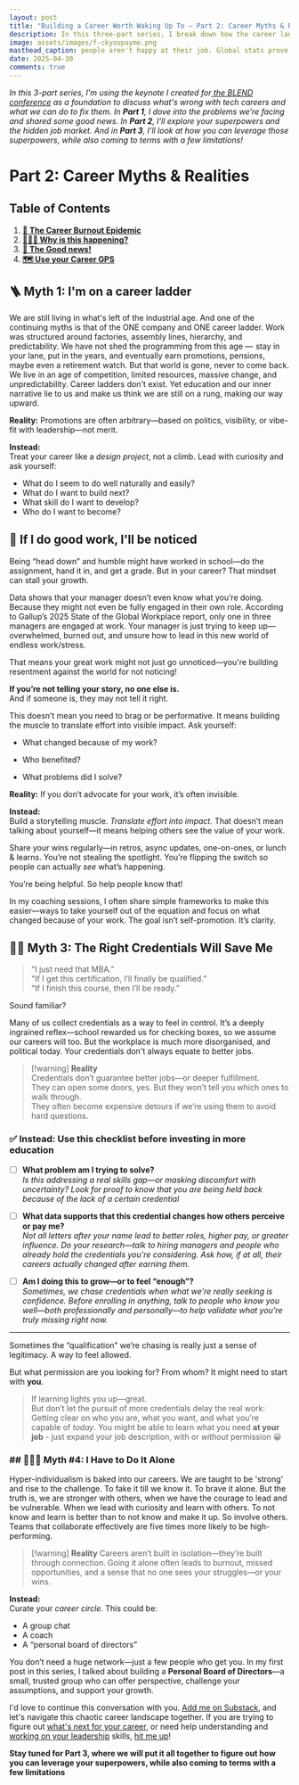 ```yaml
---
layout: post
title: "Building a Career Worth Waking Up To – Part 2: Career Myths & Realities"
description: In this three-part series, I break down how the career landscape is shifting and what you can do to build a career worth waking up to.
image: assets/images/f-ckyoupayme.png
masthead_caption: people aren't happy at their job. Global stats prove this too.
date: 2025-04-30
comments: true
---
```

_In this 3-part series, I’m using the keynote I created for[ the BLEND conference](https://www.blendconf.co/) as a foundation to discuss what's wrong with tech careers and what we can do to fix them. In **Part 1**, I dove into the problems we’re facing and shared some good news. In **Part 2**, I’ll explore your superpowers and the hidden job market. And in **Part 3**, I’ll look at how you can leverage those superpowers, while also coming to terms with a few limitations!_

# Part 2: Career Myths & Realities

## Table of Contents

1. **[🪫 The Career Burnout Epidemic](#the-career-burnout-epidemic)**
2. **[🤦🏾‍♂️ Why is this happening?](#️-why-is-this-happening)**
3. **[🌟 The Good news!](#--the-good-news)**
4. **[🗺️ Use your Career GPS](#️-use-your-career-gps)**

##  🪜 Myth 1: I'm on a career ladder
We are still living in what's left of the industrial age. And one of the continuing myths is that of the ONE company and ONE career ladder. Work was structured around factories, assembly lines, hierarchy, and predictability. We have not shed the programming from this age —  stay in your lane, put in the years, and eventually earn promotions, pensions, maybe even a retirement watch. But that world is gone, never to come back. We live in an age of competition, limited resources, massive change, and unpredictability. Career ladders don't exist. Yet education and our inner narrative lie to us and make us think we are still on a rung, making our way upward. 

**Reality:** Promotions are often arbitrary—based on politics, visibility, or vibe-fit with leadership—not merit. 

**Instead:**  
Treat your career like a *design project*, not a climb. Lead with curiosity and ask yourself:
- What do I seem to do well naturally and easily?
- What do I want to build next?
- What skill do I want to develop?
- Who do I want to become?
##  👼 If I do good work, I'll be noticed
Being “head down” and humble might have worked in school—do the assignment, hand it in, and get a grade. But in your career? That mindset can stall your growth.

Data shows that your manager doesn’t even know what you’re doing. Because they might not even be fully engaged in their own role. According to Gallup’s 2025 State of the Global Workplace report, only one in three managers are engaged at work. Your manager is just trying to keep up—overwhelmed, burned out, and unsure how to lead in this new world of endless work/stress.

That means your great work might not just go unnoticed—you're building resentment against the world for not noticing!

**If you’re not telling your story, no one else is.**  
And if someone is, they may not tell it right.

This doesn’t mean you need to brag or be performative. It means building the muscle to translate effort into visible impact. Ask yourself:

- What changed because of my work?
    
- Who benefited?
    
- What problems did I solve?
    

**Reality:** If you don’t advocate for your work, it’s often invisible.

**Instead:**  
Build a storytelling muscle. _Translate effort into impact._ That doesn’t mean talking about yourself—it means helping others see the value of your work.

Share your wins regularly—in retros, async updates, one-on-ones, or lunch & learns. You’re not stealing the spotlight. You’re flipping the switch so people can actually _see_ what’s happening.

You’re being helpful. So help people know that!

In my coaching sessions, I often share simple frameworks to make this easier—ways to take yourself out of the equation and focus on what changed because of your work. The goal isn’t self-promotion. It’s clarity.



## 👩‍🎓 Myth 3: The Right Credentials Will Save Me

> “I just need that MBA.”  
> “If I get this certification, I’ll finally be qualified.”  
> “If I finish this course, then I’ll be ready.”

Sound familiar?

Many of us collect credentials as a way to feel in control. It’s a deeply ingrained reflex—school rewarded us for checking boxes, so we assume our careers will too. But the workplace is much more disorganised, and political today. Your credentials don't always equate to better jobs.

> [!warning] **Reality**  
> Credentials don’t guarantee better jobs—or deeper fulfillment.  
> They can open some doors, yes. But they won’t tell you which ones to walk through.  
> They often become expensive detours if we’re using them to avoid hard questions.

### ✅ Instead: Use this checklist before investing in more education

- [ ] **What problem am I trying to solve?**  
  _Is this addressing a real skills gap—or masking discomfort with uncertainty? Look for proof to know that you are being held back because of the lack of a certain credential_

- [ ] **What data supports that this credential changes how others perceive or pay me?**  
  _Not all letters after your name lead to better roles, higher pay, or greater influence. Do your research—talk to hiring managers and people who already hold the credentials you're considering. Ask how, if at all, their careers actually changed after earning them._

- [ ] **Am I doing this to grow—or to feel “enough”?**  
  _Sometimes, we chase credentials when what we’re really seeking is confidence. Before enrolling in anything, talk to people who know you well—both professionally and personally—to help validate what you’re truly missing right now._

---

Sometimes the “qualification” we’re chasing is really just a sense of legitimacy. A way to feel allowed.

But what permission are you looking for? From whom? 
It might need to start with **you**.

> If learning lights you up—great.  
> But don’t let the pursuit of more credentials delay the real work:  
> Getting clear on who you are, what you want, and what you’re capable of *today*.
> You might be able to learn what you need **at your job** - just expand your job description, with or *without* permission 😀 


### ## 🧍🏽‍♀️ Myth #4: I Have to Do It Alone

Hyper-individualism is baked into our careers. We are taught to be 'strong' and rise to the challenge. To fake it till we know it. To brave it alone. But the truth is, we are stronger with others, when we have the courage to lead and be vulnerable. When we lead with curiosity and learn with others. To not know and learn is better than to not know and make it up. So involve others. Teams that collaborate effectively are five times more likely to be high-performing.

> [!warning] **Reality** 
> Careers aren’t built in isolation—they’re built through connection. Going it alone often leads to burnout, missed opportunities, and a sense that no one sees your struggles—or your wins.

**Instead:**  
Curate your *career circle*. This could be:
- A group chat
- A coach
- A “personal board of directors”

You don’t need a huge network—just a few people who get you. In my first post in this series, I talked about building a **Personal Board of Directors**—a small, trusted group who can offer perspective, challenge your assumptions, and support your growth.


I'd love to continue this conversation with you. <a href="#contact" class="next scrolly">Add me on Substack</a>, and let's navigate this chaotic career landscape together. If you are trying to figure out [what's next for your career](https://www.diesh.ca/NextUp.html), or need help understanding and [working on your leadership](https://www.diesh.ca/CoachingForLeaders.html) skills, <a href="#contact" class="next scrolly">hit me up</a>!

**Stay tuned for Part 3, where we will put it all together to figure out how you can leverage your superpowers, while also coming to terms with a few limitations**

